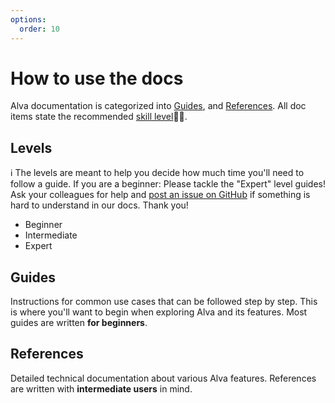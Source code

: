 ```yaml
---
options:
  order: 10
---
```

# How to use the docs 

Alva documentation is categorized into [Guides](#guides), and [References](#references). 
All doc items state the recommended [skill level](#levels):woman_student:. 
  
## Levels

:information_source: The levels are meant to help you decide how much time you'll need to follow a guide. If you are a beginner: Please tackle the "Expert" level guides! Ask your colleagues for help and [post an issue on GitHub](https://github.com/meetalva/alva/issues/new) if something is hard to understand in our docs. Thank you!

* Beginner
* Intermediate
* Expert

## Guides

Instructions for common use cases that can be followed step by step. 
This is where you'll want to begin when exploring Alva and its features.
Most guides are written **for beginners**.

## References

Detailed technical documentation about various Alva features. References are written with **intermediate users** in mind. 
